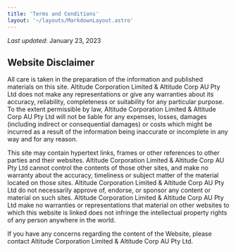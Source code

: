 ```yaml
---
title: 'Terms and Conditions'
layout: '~/layouts/MarkdownLayout.astro'
---
```


_Last updated_: January 23, 2023



## Website Disclaimer

All care is taken in the preparation of the information and published materials on this site. Altitude Corporation Limited & Altitude Corp AU Pty Ltd does not make any representations or give any warranties about its accuracy, reliability, completeness or suitability for any particular purpose. To the extent permissible by law, Altitude Corporation Limited & Altitude Corp AU Pty Ltd will not be liable for any expenses, losses, damages (including indirect or consequential damages) or costs which might be incurred as a result of the information being inaccurate or incomplete in any way and for any reason.

This site may contain hypertext links, frames or other references to other parties and their websites. Altitude Corporation Limited & Altitude Corp AU Pty Ltd cannot control the contents of those other sites, and make no warranty about the accuracy, timeliness or subject matter of the material located on those sites. Altitude Corporation Limited & Altitude Corp AU Pty Ltd do not necessarily approve of, endorse, or sponsor any content or material on such sites. Altitude Corporation Limited & Altitude Corp AU Pty Ltd make no warranties or representations that material on other websites to which this website is linked does not infringe the intellectual property rights of any person anywhere in the world.

If you have any concerns regarding the content of the Website, please contact Altitude Corporation Limited & Altitude Corp AU Pty Ltd.


